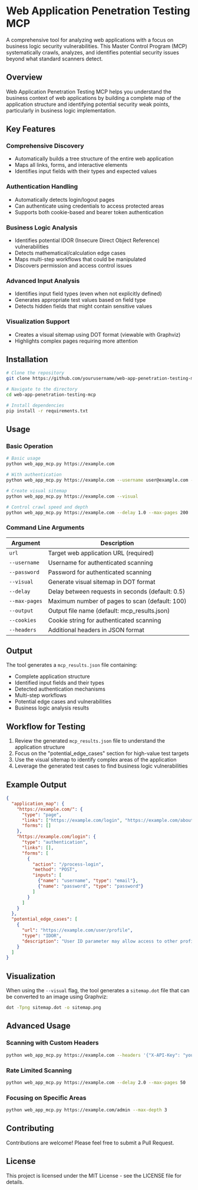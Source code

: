 # Web Application Penetration Testing MCP

A comprehensive tool for analyzing web applications with a focus on business logic security vulnerabilities. This Master Control Program (MCP) systematically crawls, analyzes, and identifies potential security issues beyond what standard scanners detect.

## Overview

Web Application Penetration Testing MCP helps you understand the business context of web applications by building a complete map of the application structure and identifying potential security weak points, particularly in business logic implementation.

## Key Features

### Comprehensive Discovery
- Automatically builds a tree structure of the entire web application
- Maps all links, forms, and interactive elements
- Identifies input fields with their types and expected values

### Authentication Handling
- Automatically detects login/logout pages
- Can authenticate using credentials to access protected areas
- Supports both cookie-based and bearer token authentication

### Business Logic Analysis
- Identifies potential IDOR (Insecure Direct Object Reference) vulnerabilities
- Detects mathematical/calculation edge cases
- Maps multi-step workflows that could be manipulated
- Discovers permission and access control issues

### Advanced Input Analysis
- Identifies input field types (even when not explicitly defined)
- Generates appropriate test values based on field type
- Detects hidden fields that might contain sensitive values

### Visualization Support
- Creates a visual sitemap using DOT format (viewable with Graphviz)
- Highlights complex pages requiring more attention

## Installation

```bash
# Clone the repository
git clone https://github.com/yourusername/web-app-penetration-testing-mcp.git

# Navigate to the directory
cd web-app-penetration-testing-mcp

# Install dependencies
pip install -r requirements.txt
```

## Usage

### Basic Operation

```bash
# Basic usage
python web_app_mcp.py https://example.com

# With authentication
python web_app_mcp.py https://example.com --username user@example.com --password mysecretpassword

# Create visual sitemap
python web_app_mcp.py https://example.com --visual

# Control crawl speed and depth
python web_app_mcp.py https://example.com --delay 1.0 --max-pages 200
```

### Command Line Arguments

| Argument | Description |
|----------|-------------|
| `url` | Target web application URL (required) |
| `--username` | Username for authenticated scanning |
| `--password` | Password for authenticated scanning |
| `--visual` | Generate visual sitemap in DOT format |
| `--delay` | Delay between requests in seconds (default: 0.5) |
| `--max-pages` | Maximum number of pages to scan (default: 100) |
| `--output` | Output file name (default: mcp_results.json) |
| `--cookies` | Cookie string for authenticated scanning |
| `--headers` | Additional headers in JSON format |

## Output

The tool generates a `mcp_results.json` file containing:

- Complete application structure
- Identified input fields and their types
- Detected authentication mechanisms
- Multi-step workflows
- Potential edge cases and vulnerabilities
- Business logic analysis results

## Workflow for Testing

1. Review the generated `mcp_results.json` file to understand the application structure
2. Focus on the "potential_edge_cases" section for high-value test targets
3. Use the visual sitemap to identify complex areas of the application
4. Leverage the generated test cases to find business logic vulnerabilities

## Example Output

```json
{
  "application_map": {
    "https://example.com/": {
      "type": "page",
      "links": ["https://example.com/login", "https://example.com/about"],
      "forms": []
    },
    "https://example.com/login": {
      "type": "authentication",
      "links": [],
      "forms": [
        {
          "action": "/process-login",
          "method": "POST",
          "inputs": [
            {"name": "username", "type": "email"},
            {"name": "password", "type": "password"}
          ]
        }
      ]
    }
  },
  "potential_edge_cases": [
    {
      "url": "https://example.com/user/profile",
      "type": "IDOR",
      "description": "User ID parameter may allow access to other profiles"
    }
  ]
}
```

## Visualization

When using the `--visual` flag, the tool generates a `sitemap.dot` file that can be converted to an image using Graphviz:

```bash
dot -Tpng sitemap.dot -o sitemap.png
```

## Advanced Usage

### Scanning with Custom Headers

```bash
python web_app_mcp.py https://example.com --headers '{"X-API-Key": "your-api-key"}'
```

### Rate Limited Scanning

```bash
python web_app_mcp.py https://example.com --delay 2.0 --max-pages 50
```

### Focusing on Specific Areas

```bash
python web_app_mcp.py https://example.com/admin --max-depth 3
```

## Contributing

Contributions are welcome! Please feel free to submit a Pull Request.

## License

This project is licensed under the MIT License - see the LICENSE file for details.
